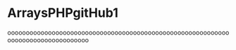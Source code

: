 # ArraysPHPgitHub1
oooooooooooooooooooooooooooooooooooooooooooooooooooooooooooooooooooooooooooooooooo
